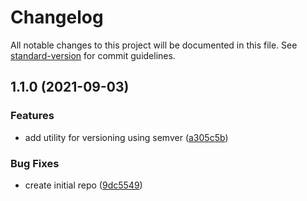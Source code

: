 # Changelog

All notable changes to this project will be documented in this file. See [standard-version](https://github.com/conventional-changelog/standard-version) for commit guidelines.

## 1.1.0 (2021-09-03)


### Features

* add utility for versioning using semver ([a305c5b](https://github.com/akhnegi/conventionalgitcommit/commit/a305c5b1cdcbc15b2c428744e17ebaa7cdad69de))


### Bug Fixes

* create initial repo ([9dc5549](https://github.com/akhnegi/conventionalgitcommit/commit/9dc5549fef1f4b1202c16c65aba73dc23d55da93))
